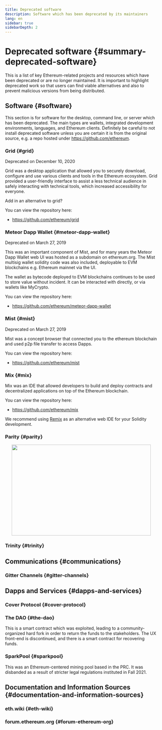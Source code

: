 ```yaml
---
title: Deprecated software
description: Software which has been deprecated by its maintainers
lang: en
sidebar: true
sidebarDepth: 2
---
```


# Deprecated software {#summary-deprecated-software}

This is a list of key Ethereum-related projects and resources which have been deprecated or are no longer maintained. It is important to highlight deprecated work so that users can find viable alternatives and also to prevent malicious versions from being distributed.

## Software {#software}

This section is for software for the desktop, command line, or server which has been deprecated. The main types are wallets, integrated development environments, languages, and Ethereum clients. Definitely be careful to not install deprecated software unless you are certain it is from the original source, e.g. a repo hosted under https://github.com/ethereum.

### Grid {#grid}

Deprecated on December 10, 2020

Grid was a desktop application that allowed you to securely download, configure and use various clients and tools in the Ethereum ecosystem. Grid provided a user-friendly interface to assist a less technical audience in safely interacting with technical tools, which increased accessibility for everyone. 

Add in an alternative to grid? 

You can view the repository here:

- https://github.com/ethereum/grid 

### Meteor Dapp Wallet {#meteor-dapp-wallet}

Deprecated on March 27, 2019

This was an important component of Mist, and for many years the Meteor Dapp Wallet web UI was hosted as a subdomain on ethereum.org. The Mist multisig wallet solidity code was also included, deployable to EVM blockchains e.g. Ethereum mainnet via the UI. 

The wallet as bytecode deployed to EVM blockchains continues to be used to store value without incident. It can be interacted with directly, or via wallets like MyCrypto.

You can view the repository here:

- https://github.com/ethereum/meteor-dapp-wallet 

### Mist {#mist}

Deprecated on March 27, 2019

Mist was a concept browser that connected you to the ethereum blockchain and used p2p file transfer to access Dapps. 

You can view the repository here: 

- https://github.com/ethereum/mist

### Mix {#mix}

Mix was an IDE that allowed developers to build and deploy contracts and decentralized applications on top of the Ethereum blockchain.

You can view the repository here: 

- https://github.com/ethereum/mix 

We recommend using [Remix](https://remix.ethereum.org/#optimize=false&runs=200&evmVersion=null&version=soljson-v0.8.7+commit.e28d00a7.js) as an alternative web IDE for your Solidity development. 

### Parity {#parity}

<p align="center">
  <img width="460" height="300" src="https://raw.githubusercontent.com/openethereum/parity-ethereum/v2.7.2-stable/docs/logo-parity-ethereum.svg"/>
</p>

### Trinity {#trinity}

## Communications {#communications}

### Gitter Channels {#gitter-channels}

## Dapps and Services {#dapps-and-services}

### Cover Protocol {#cover-protocol}

### The DAO {#the-dao}

This is a smart contract which was exploited, leading to a community-organized hard fork in order to return the funds to the stakeholders. The UX front-end is discontinued, and there is a smart contract for recovering funds.

### SparkPool {#sparkpool}

This was an Ethereum-centered mining pool based in the PRC. It was disbanded as a result of stricter legal regulations instituted in Fall 2021.

## Documentation and Information Sources {#documentation-and-information-sources}

### eth.wiki {#eth-wiki}

### forum.ethereum.org {#forum-ethereum-org}
